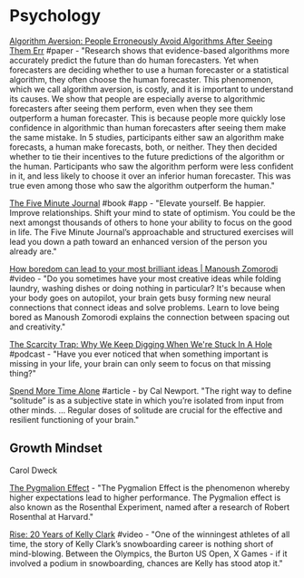 # Psychology

[Algorithm Aversion: People Erroneously Avoid Algorithms After Seeing Them Err](http://opim.wharton.upenn.edu/risk/library/WPAF201410-AlgorthimAversion-Dietvorst-Simmons-Massey.pdf) \#paper - "Research shows that evidence-based algorithms more accurately predict the future than do human forecasters. Yet when forecasters are deciding whether to use a human forecaster or a statistical algorithm, they often choose the human forecaster. This phenomenon, which we call algorithm aversion, is costly, and it is important to understand its causes. We show that people are especially averse to algorithmic forecasters after seeing them perform, even when they see them outperform a human forecaster. This is because people more quickly lose confidence in algorithmic than human forecasters after seeing them make the same mistake. In 5 studies, participants either saw an algorithm make forecasts, a human make forecasts, both, or neither. They then decided whether to tie their incentives to the future predictions of the algorithm or the human. Participants who saw the algorithm perform were less confident in it, and less likely to choose it over an inferior human forecaster. This was true even among those who saw the algorithm outperform the human."

[The Five Minute Journal](https://www.intelligentchange.com/products/the-five-minute-journal) \#book \#app - "Elevate yourself. Be happier. Improve relationships. Shift your mind to state of optimism. You could be the next amongst thousands of others to hone your ability to focus on the good in life. The Five Minute Journal’s approachable and structured exercises will lead you down a path toward an enhanced version of the person you already are."

[How boredom can lead to your most brilliant ideas \| Manoush Zomorodi](https://www.youtube.com/watch?v=c73Q8oQmwzo&list=PLIilwIraDV2LQHeTYrboyJ7VGzGImXjoz&index=2) \#video - "Do you sometimes have your most creative ideas while folding laundry, washing dishes or doing nothing in particular? It's because when your body goes on autopilot, your brain gets busy forming new neural connections that connect ideas and solve problems. Learn to love being bored as Manoush Zomorodi explains the connection between spacing out and creativity."

[The Scarcity Trap: Why We Keep Digging When We're Stuck In A Hole](https://www.npr.org/2017/03/20/520587241/the-scarcity-trap-why-we-keep-digging-when-were-stuck-in-a-hole) \#podcast - "Have you ever noticed that when something important is missing in your life, your brain can only seem to focus on that missing thing?"

[Spend More Time Alone](http://www.calnewport.com/blog/2017/09/24/spend-more-time-alone/) \#article - by Cal Newport. "The right way to define “solitude” is as a subjective state in which you’re isolated from input from other minds. ... Regular doses of solitude are crucial for the effective and resilient functioning of your brain."

## Growth Mindset

Carol Dweck

[The Pygmalion Effect](https://www.youtube.com/watch?v=4aN5TbGW5JA&feature=youtu.be) - "The Pygmalion Effect is the phenomenon whereby higher expectations lead to higher performance. The Pygmalion effect is also known as the Rosenthal Experiment, named after a research of Robert Rosenthal at Harvard."

[Rise: 20 Years of Kelly Clark](https://www.youtube.com/watch?v=m7Q22F8mXuQ) \#video - "One of the winningest athletes of all time, the story of Kelly Clark’s snowboarding career is nothing short of mind-blowing. Between the Olympics, the Burton US Open, X Games - if it involved a podium in snowboarding, chances are Kelly has stood atop it."

